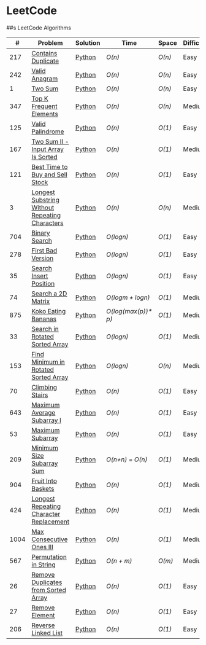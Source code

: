 LeetCode
========

##s LeetCode Algorithms
 
 


| # | Problem | Solution | Time | Space | Difficulty |
|---| ------- | -------- | ---- | ----- | ---------- |
|217|[Contains Duplicate](https://leetcode.com/problems/contains-duplicate/) | [Python](./Arrays/ContainsDuplicate/containsDuplicate.py)|_O(n)_|_O(n)_|Easy|
|242|[Valid Anagram](https://leetcode.com/problems/valid-anagram/) | [Python](./Arrays/ValidAnagram/validAnagram.py)|_O(n)_|_O(n)_|Easy|
|1|[Two Sum](https://leetcode.com/problems/two-sum/) | [Python](./Arrays/TwoSum/twoSum.py)|_O(n)_|_O(n)_|Easy|
|347|[Top K Frequent Elements](https://leetcode.com/problems/top-k-frequent-elements/) | [Python](./Arrays/TopKFrequentElements/topKFrequentElements.py)|_O(n)_|_O(n)_|Medium|
|125|[Valid Palindrome](https://leetcode.com/problems/valid-palindrome/) | [Python](./TwoPointers/ValidPalindrome/validPalindrome.py)|_O(n)_|_O(1)_|Easy|
|167|[Two Sum II - Input Array Is Sorted](https://leetcode.com/problems/two-sum-ii-input-array-is-sorted/) | [Python](./TwoPointers/TwoSumIiInputArrayIsSorted/twoSumIiInputArrayIsSorted.py)|_O(n)_|_O(1)_|Medium|
|121|[Best Time to Buy and Sell Stock](https://leetcode.com/problems/best-time-to-buy-and-sell-stock/submissions/) | [Python](./SlidingWindows/BestTimeToBuyAndSellStock/bestTimeToBuyAndSellStock.py)|_O(n)_|_O(1)_|Easy|
|3|[Longest Substring Without Repeating Characters](https://leetcode.com/problems/longest-substring-without-repeating-characters/) | [Python](./SlidingWindow/LongestSubstringWithoutRepeatingCharacters/longestSubstringWithoutRepeatingCharacters.py)|_O(n)_|_O(n)_|Medium|
|704|[Binary Search](https://leetcode.com/problems/binary-search) | [Python](./BinarySearch/BinarySearch/binarySearch.py)|_O(logn)_|_O(1)_|Easy|
|278|[First Bad Version](https://leetcode.com/problems/first-bad-version/) | [Python](./BinarySearch/FirstBadVersion/firstBadVersion.py)|_O(logn)_|_O(1)_|Easy|
|35|[Search Insert Position](https://leetcode.com/problems/search-insert-position/) | [Python](./BinarySearch/SearchInsertPosition/searchInsertPosition.py)|_O(logn)_|_O(1)_|Easy|
|74|[Search a 2D Matrix](https://leetcode.com/problems/search-a-2d-matrix/) | [Python](./BinarySearch/SearchA2dMatrix/searchA2dMatrix.py)|_O(logm + logn)_|_O(1)_|Medium|
|875|[Koko Eating Bananas](https://leetcode.com/problems/koko-eating-bananas) | [Python](./BinarySearch/KokoEatingBananas/kokoEatingBananas.py)|_O(log(max(p))* p)_|_O(1)_|Medium|
|33|[Search in Rotated Sorted Array](https://leetcode.com/problems/search-in-rotated-sorted-array/) | [Python](./BinarySearch/SearchInRotatedSortedArray/searchInRotatedSortedArray.py)|_O(logn)_|_O(1)_|Medium|
|153|[Find Minimum in Rotated Sorted Array](https://leetcode.com/problems/find-minimum-in-rotated-sorted-array/) | [Python](./BinarySearch/FindMinimumInRotatedSortedArray/findMinimumInRotatedSortedArray.py)|_O(logn)_|_O(n)_|Medium|
|70|[Climbing Stairs](https://leetcode.com/problems/climbing-stairs) | [Python](./DynamicProgramming/ClimbingStairs/climbingStairs.py)|_O(n)_|_O(1)_|Easy|
|643|[Maximum Average Subarray I](https://leetcode.com/problems/maximum-average-subarray-i/) | [Python](./SlidingWindow/MaximumAverageSubarrayI/maximumAverageSubarrayI.py)|_O(n)_|_O(1)_|Easy|
|53|[Maximum Subarray](https://leetcode.com/problems/maximum-subarray/) | [Python](./Arrays/MaximumSubarray/maximumSubarray.py)|_O(n)_|_O(1)_|Easy|
|209|[Minimum Size Subarray Sum](https://leetcode.com/problems/minimum-size-subarray-sum) | [Python](./SlidingWindow/MinimumSizeSubarraySum/minimumSizeSubarraySum.py)|_O(n+n)_ = _O(n)_|_O(1)_|Medium|
|904|[Fruit Into Baskets](https://leetcode.com/problems/fruit-into-baskets) | [Python](./SlidingWindow/FruitIntoBaskets/fruitIntoBaskets.py)|_O(n)_|_O(1)_|Medium|
|424|[Longest Repeating Character Replacement](https://leetcode.com/problems/longest-repeating-character-replacement/) | [Python](./SlidingWindow/LongestRepeatingCharacterReplacement/longestRepeatingCharacterReplacement.py)|_O(n)_|_O(1)_|Medium|
|1004|[Max Consecutive Ones III](https://leetcode.com/problems/max-consecutive-ones-iii/) | [Python](./SlidingWindow/MaxConsecutiveOnesIii/maxConsecutiveOnesIii.py)|_O(n)_|_O(1)_|Medium|
|567|[Permutation in String](https://leetcode.com/problems/permutation-in-string/) | [Python](./SlidingWindow/PermutationInString/permutationInString.py)|_O(n + m)_|_O(m)_|Medium|
|26|[Remove Duplicates from Sorted Array](https://leetcode.com/problems/remove-duplicates-from-sorted-array/) | [Python](./TwoPointers/RemoveDuplicatesFromSortedArray/removeDuplicatesFromSortedArray.py)|_O(n)_|_O(1)_|Easy|
|27|[Remove Element](https://leetcode.com/problems/remove-element/) | [Python](./TwoPointers/RemoveElement/removeElement.py)|_O(n)_|_O(1)_|Easy|
|206|[Reverse Linked List](https://leetcode.com/problems/reverse-linked-list/) | [Python](./LinkedList/ReverseLinkedList/reverseLinkedList.py)|_O(n)_|_O(1)_|Easy|

